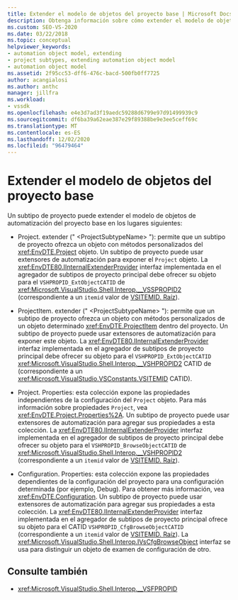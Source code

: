 ```yaml
---
title: Extender el modelo de objetos del proyecto base | Microsoft Docs
description: Obtenga información sobre cómo extender el modelo de objetos de automatización del proyecto base en Visual Studio mediante un subtipo de proyecto.
ms.custom: SEO-VS-2020
ms.date: 03/22/2018
ms.topic: conceptual
helpviewer_keywords:
- automation object model, extending
- project subtypes, extending automation object model
- automation object model
ms.assetid: 2f95cc53-dff6-476c-bacd-500fb0ff7725
author: acangialosi
ms.author: anthc
manager: jillfra
ms.workload:
- vssdk
ms.openlocfilehash: e4e3d7ad3f19aedc59288d6799e97d91499939c9
ms.sourcegitcommit: df6ba39a62eae387e29f89388be9e3ee5ceff69c
ms.translationtype: MT
ms.contentlocale: es-ES
ms.lasthandoff: 12/02/2020
ms.locfileid: "96479464"
---
```

# <a name="extend-the-object-model-of-the-base-project"></a>Extender el modelo de objetos del proyecto base

Un subtipo de proyecto puede extender el modelo de objetos de automatización del proyecto base en los lugares siguientes:

- Project. extender (" \<ProjectSubtypeName> "): permite que un subtipo de proyecto ofrezca un objeto con métodos personalizados del <xref:EnvDTE.Project> objeto. Un subtipo de proyecto puede usar extensores de automatización para exponer el `Project` objeto. La <xref:EnvDTE80.IInternalExtenderProvider> interfaz implementada en el agregador de subtipos de proyecto principal debe ofrecer su objeto para el `VSHPROPID_ExtObjectCATID` de <xref:Microsoft.VisualStudio.Shell.Interop.__VSSPROPID2> (correspondiente a un `itemid` valor de [VSITEMID. Raíz](<xref:Microsoft.VisualStudio.VSConstants.VSITEMID.Root>)).

- ProjectItem. extender (" \<ProjectSubtypeName> "): permite que un subtipo de proyecto ofrezca un objeto con métodos personalizados de un objeto determinado <xref:EnvDTE.ProjectItem> dentro del proyecto. Un subtipo de proyecto puede usar extensores de automatización para exponer este objeto. La <xref:EnvDTE80.IInternalExtenderProvider> interfaz implementada en el agregador de subtipos de proyecto principal debe ofrecer su objeto para el `VSHPROPID_ExtObjectCATID` <xref:Microsoft.VisualStudio.Shell.Interop.__VSHPROPID2> CATID de (correspondiente a un <xref:Microsoft.VisualStudio.VSConstants.VSITEMID> CATID).

- Project. Properties: esta colección expone las propiedades independientes de la configuración del `Project` objeto. Para más información sobre propiedades `Project`, vea <xref:EnvDTE.Project.Properties%2A>. Un subtipo de proyecto puede usar extensores de automatización para agregar sus propiedades a esta colección. La <xref:EnvDTE80.IInternalExtenderProvider> interfaz implementada en el agregador de subtipos de proyecto principal debe ofrecer su objeto para el `VSHPROPID_BrowseObjectCATID` de <xref:Microsoft.VisualStudio.Shell.Interop.__VSHPROPID2> (correspondiente a un `itemid` valor de [VSITEMID. Raíz](<xref:Microsoft.VisualStudio.VSConstants.VSITEMID.Root>)).

- Configuration. Properties: esta colección expone las propiedades dependientes de la configuración del proyecto para una configuración determinada (por ejemplo, Debug). Para obtener más información, vea <xref:EnvDTE.Configuration>. Un subtipo de proyecto puede usar extensores de automatización para agregar sus propiedades a esta colección. La <xref:EnvDTE80.IInternalExtenderProvider> interfaz implementada en el agregador de subtipos de proyecto principal ofrece su objeto para el CATID `VSHPROPID_CfgBrowseObjectCATID` (correspondiente a un `itemid` valor de [VSITEMID. Raíz](<xref:Microsoft.VisualStudio.VSConstants.VSITEMID.Root>)). La <xref:Microsoft.VisualStudio.Shell.Interop.IVsCfgBrowseObject> interfaz se usa para distinguir un objeto de examen de configuración de otro.

## <a name="see-also"></a>Consulte también

- <xref:Microsoft.VisualStudio.Shell.Interop.__VSFPROPID>
